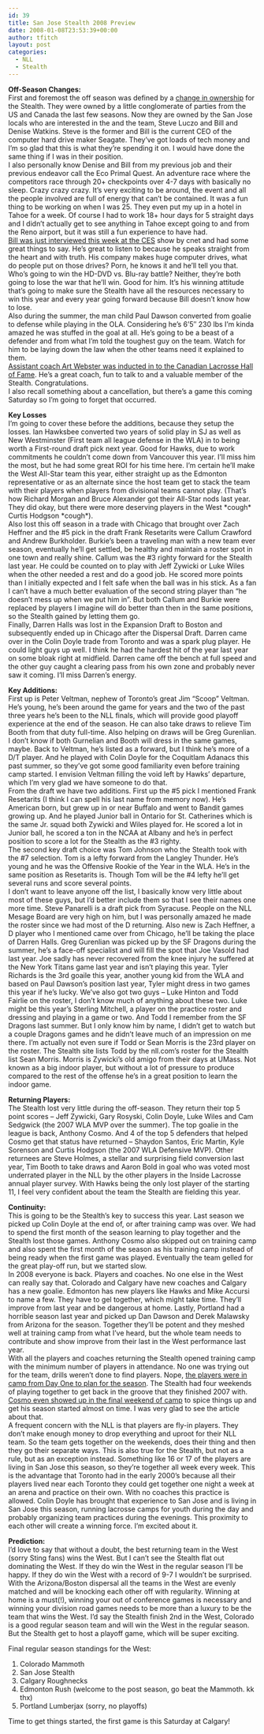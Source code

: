 ```yaml
---
id: 39
title: San Jose Stealth 2008 Preview
date: 2008-01-08T23:53:39+00:00
author: tfitch
layout: post
categories:
  - NLL
  - Stealth
---
```

**Off-Season Changes:**  
First and foremost the off season was defined by a [change in ownership](http://www.sjstealth.com/news/News.asp?story_id=499) for the Stealth. They were owned by a little conglomerate of parties from the US and Canada the last few seasons. Now they are owned by the San Jose locals who are interested in the and the team, Steve Luczo and Bill and Denise Watkins. Steve is the former and Bill is the current CEO of the computer hard drive maker Seagate. They&#8217;ve got loads of tech money and I&#8217;m so glad that this is what they&#8217;re spending it on. I would have done the same thing if I was in their position.  
I also personally know Denise and Bill from my previous job and their previous endeavor call the Eco Primal Quest. An adventure race where the competitors race through 20+ checkpoints over 4-7 days with basically no sleep. Crazy crazy crazy. It&#8217;s very exciting to be around, the event and all the people involved are full of energy that can&#8217;t be contained. It was a fun thing to be working on when I was 25. They even put my up in a hotel in Tahoe for a week. Of course I had to work 18+ hour days for 5 straight days and I didn&#8217;t actually get to see anything in Tahoe except going to and from the Reno airport, but it was still a fun experience to have had.  
[Bill was just interviewed this week at the CES](http://ces.cnet.com/8301-13855_1-9845372-67.html?part=rss&subj=news&tag=2547-1_3-0-5) show by cnet and had some great things to say. He&#8217;s great to listen to because he speaks straight from the heart and with truth. His company makes huge computer drives, what do people put on those drives? Porn, he knows it and he&#8217;ll tell you that. Who&#8217;s going to win the HD-DVD vs. Blu-ray battle? Neither, they&#8217;re both going to lose the war that he&#8217;ll win. Good for him. It&#8217;s his winning attitude that&#8217;s going to make sure the Stealth have all the resources necessary to win this year and every year going forward because Bill doesn&#8217;t know how to lose.  
Also during the summer, the man child Paul Dawson converted from goalie to defense while playing in the OLA. Considering he&#8217;s 6&#8217;5&#8243; 230 lbs I&#8217;m kinda amazed he was stuffed in the goal at all. He&#8217;s going to be a beast of a defender and from what I&#8217;m told the toughest guy on the team. Watch for him to be laying down the law when the other teams need it explained to them.  
[Assistant coach Art Webster was inducted in to the Canadian Lacrosse Hall of Fame](http://www.sjstealth.com/news/News.asp?story_id=510). He&#8217;s a great coach, fun to talk to and a valuable member of the Stealth. Congratulations.  
I also recall something about a cancellation, but there&#8217;s a game this coming Saturday so I&#8217;m going to forget that occurred.

**Key Losses**  
I&#8217;m going to cover these before the additions, because they setup the losses. Ian Hawksbee converted two years of solid play in SJ as well as New Westminster (First team all league defense in the WLA) in to being worth a First-round draft pick next year. Good for Hawks, due to work commitments he couldn&#8217;t come down from Vancouver this year. I&#8217;ll miss him the most, but he had some great ROI for his time here. I&#8217;m certain he&#8217;ll make the West All-Star team this year, either straight up as the Edmonton representative or as an alternate since the host team get to stack the team with their players when players from divisional teams cannot play. (That&#8217;s how Richard Morgan and Bruce Alexander got their All-Star nods last year. They did okay, but there were more deserving players in the West \*cough\* Curtis Hodgson \*cough\*).  
Also lost this off season in a trade with Chicago that brought over Zach Heffner and the #5 pick in the draft Frank Resetarits were Callum Crawford and Andrew Burkholder. Burkie&#8217;s been a traveling man with a new team ever season, eventually he&#8217;ll get settled, be healthy and maintain a roster spot in one town and really shine. Callum was the #3 righty forward for the Stealth last year. He could be counted on to play with Jeff Zywicki or Luke Wiles when the other needed a rest and do a good job. He scored more points than I initially expected and I felt safe when the ball was in his stick. As a fan I can&#8217;t have a much better evaluation of the second string player than &#8220;he doesn&#8217;t mess up when we put him in&#8221;. But both Callum and Burkie were replaced by players I imagine will do better than then in the same positions, so the Stealth gained by letting them go.  
Finally, Darren Halls was lost in the Expansion Draft to Boston and subsequently ended up in Chicago after the Dispersal Draft. Darren came over in the Colin Doyle trade from Toronto and was a spark plug player. He could light guys up well. I think he had the hardest hit of the year last year on some bloak right at midfield. Darren came off the bench at full speed and the other guy caught a clearing pass from his own zone and probably never saw it coming. I&#8217;ll miss Darren&#8217;s energy.

**Key Additions:**  
First up is Peter Veltman, nephew of Toronto&#8217;s great Jim &#8220;Scoop&#8221; Veltman. He&#8217;s young, he&#8217;s been around the game for years and the two of the past three years he&#8217;s been to the NLL finals, which will provide good playoff experience at the end of the season. He can also take draws to relieve Tim Booth from that duty full-time. Also helping on draws will be Greg Gurenlian. I don&#8217;t know if both Gurnelian and Booth will dress in the same games, maybe. Back to Veltman, he&#8217;s listed as a forward, but I think he&#8217;s more of a D/T player. And he played with Colin Doyle for the Coquitlam Adanacs this past summer, so they&#8217;ve got some good familiarity even before training camp started. I envision Veltman filling the void left by Hawks&#8217; departure, which I&#8217;m very glad we have someone to do that.  
From the draft we have two additions. First up the #5 pick I mentioned Frank Resetarits (I think I can spell his last name from memory now). He&#8217;s American born, but grew up in or near Buffalo and went to Bandit games growing up. And he played Junior ball in Ontario for St. Catherines which is the same Jr. squad both Zywicki and Wiles played for. He scored a lot in Junior ball, he scored a ton in the NCAA at Albany and he&#8217;s in perfect position to score a lot for the Stealth as the #3 righty.  
The second key draft choice was Tom Johnson who the Stealth took with the #7 selection. Tom is a lefty forward from the Langley Thunder. He&#8217;s young and he was the Offensive Rookie of the Year in the WLA. He&#8217;s in the same position as Resetarits is. Though Tom will be the #4 lefty he&#8217;ll get several runs and score several points.  
I don&#8217;t want to leave anyone off the list, I basically know very little about most of these guys, but I&#8217;d better include them so that I see their names one more time. Steve Panarelli is a draft pick from Syracuse. People on the NLL Mesage Board are very high on him, but I was personally amazed he made the roster since we had most of the D returning. Also new is Zach Heffner, a D player who I mentioned came over from Chicago, he&#8217;ll be taking the place of Darren Halls. Greg Gurenlian was picked up by the SF Dragons during the summer, he&#8217;s a face-off specialist and will fill the spot that Joe Vasold had last year. Joe sadly has never recovered from the knee injury he suffered at the New York Titans game last year and isn&#8217;t playing this year. Tyler Richards is the 3rd goaile this year, another young kid from the WLA and based on Paul Dawson&#8217;s position last year, Tyler might dress in two games this year if he&#8217;s lucky. We&#8217;ve also got two guys &#8211; Luke Hinton and Todd Fairlie on the roster, I don&#8217;t know much of anything about these two. Luke might be this year&#8217;s Sterling Mitchell, a player on the practice roster and dressing and playing in a game or two. And Todd I remember from the SF Dragons last summer. But I only know him by name, I didn&#8217;t get to watch but a couple Dragons games and he didn&#8217;t leave much of an impression on me there. I&#8217;m actually not even sure if Todd or Sean Morris is the 23rd player on the roster. The Stealth site lists Todd by the nll.com&#8217;s roster for the Stealth list Sean Morris. Morris is Zywicki&#8217;s old amigo from their days at UMass. Not known as a big indoor player, but without a lot of pressure to produce compared to the rest of the offense he&#8217;s in a great position to learn the indoor game.

**Returning Players:**  
The Stealth lost very little during the off-season. They return their top 5 point scores &#8211; Jeff Zywicki, Gary Rosyski, Colin Doyle, Luke Wiles and Cam Sedgwick (the 2007 WLA MVP over the summer). The top goalie in the league is back, Anthony Cosmo. And 4 of the top 5 defenders that helped Cosmo get that status have returned &#8211; Shaydon Santos, Eric Martin, Kyle Sorenson and Curtis Hodgson (the 2007 WLA Defensive MVP). Other returnees are Steve Holmes, a stellar and surprising field conversion last year, Tim Booth to take draws and Aaron Bold in goal who was voted most underrated player in the NLL by the other players in the Inside Lacrosse annual player survey. With Hawks being the only lost player of the starting 11, I feel very confident about the team the Stealth are fielding this year.

**Continuity:**  
This is going to be the Stealth&#8217;s key to success this year. Last season we picked up Colin Doyle at the end of, or after training camp was over. We had to spend the first month of the season learning to play together and the Stealth lost those games. Anthony Cosmo also skipped out on training camp and also spent the first month of the season as his training camp instead of being ready when the first game was played. Eventually the team gelled for the great play-off run, but we started slow.  
In 2008 everyone is back. Players and coaches. No one else in the West can really say that. Colorado and Calgary have new coaches and Calgary has a new goalie. Edmonton has new players like Hawks and Mike Accursi to name a few. They have to gel together, which might take time. They&#8217;ll improve from last year and be dangerous at home. Lastly, Portland had a horrible season last year and picked up Dan Dawson and Derek Malawsky from Arizona for the season. Together they&#8217;ll be potent and they meshed well at training camp from what I&#8217;ve heard, but the whole team needs to contribute and show improve from their last in the West performance last year.  
With all the players and coaches returning the Stealth opened training camp with the minimum number of players in attendance. No one was trying out for the team, drills weren&#8217;t done to find players. Nope, [the players were in camp from Day One to plan for the season](http://www.sjstealth.com/news/News.asp?story_id=520). The Stealth had four weekends of playing together to get back in the groove that they finished 2007 with. [Cosmo even showed up in the final weekend of camp](http://www.sjstealth.com/news/News.asp?story_id=524) to spice things up and get his season started almost on time. I was very glad to see the article about that.  
A frequent concern with the NLL is that players are fly-in players. They don&#8217;t make enough money to drop everything and uproot for their NLL team. So the team gets together on the weekends, does their thing and then they go their separate ways. This is also true for the Stealth, but not as a rule, but as an exception instead. Something like 16 or 17 of the players are living in San Jose this season, so they&#8217;re together all week every week. This is the advantage that Toronto had in the early 2000&#8217;s because all their players lived near each Toronto they could get together one night a week at an arena and practice on their own. With no coaches this practice is allowed. Colin Doyle has brought that experience to San Jose and is living in San Jose this season, running lacrosse camps for youth during the day and probably organizing team practices during the evenings. This proximity to each other will create a winning force. I&#8217;m excited about it.

**Prediction:**  
I&#8217;d love to say that without a doubt, the best returning team in the West (sorry Sting fans) wins the West. But I can&#8217;t see the Stealth flat out dominating the West. If they do win the West in the regular season I&#8217;ll be happy. If they do win the West with a record of 9-7 I wouldn&#8217;t be surprised. With the Arizona/Boston dispersal all the teams in the West are evenly matched and will be knocking each other off with regularity. Winning at home is a must(!), winning your out of conference games is necessary and winning your division road games needs to be more than a luxury to be the team that wins the West. I&#8217;d say the Stealth finish 2nd in the West, Colorado is a good regular season team and will win the West in the regular season. But the Stealth get to host a playoff game, which will be super exciting.

Final regular season standings for the West:  
1) Colorado Mammoth  
2) San Jose Stealth  
3) Calgary Roughnecks  
4) Edmonton Rush (welcome to the post season, go beat the Mammoth. kk thx)  
5) Portland Lumberjax (sorry, no playoffs)

Time to get things started, the first game is this Saturday at Calgary!
